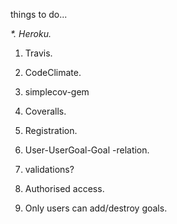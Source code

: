 things to do...

_*. Heroku._
1. Travis.
2. CodeClimate.
3. simplecov-gem
4. Coveralls.

1. Registration.
2. User-UserGoal-Goal -relation.
3. validations?
4. Authorised access.
5. Only users can add/destroy goals.
